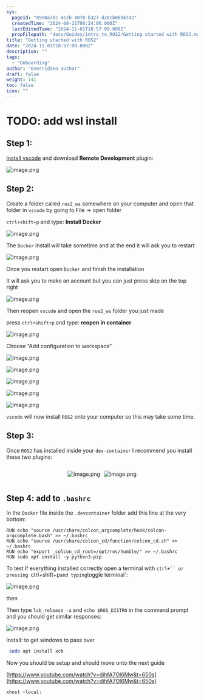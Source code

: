 ```yaml
---
sys:
  pageId: "89e0a78c-4e2b-4070-b327-d28cb0694742"
  createdTime: "2024-08-21T00:24:00.000Z"
  lastEditedTime: "2024-11-01T18:57:00.000Z"
  propFilepath: "docs/Guides/intro_to_ROS2/Getting started with ROS2.md"
title: "Getting started with ROS2"
date: "2024-11-01T18:57:00.000Z"
description: ""
tags:
  - "Onboarding"
author: "Overridden author"
draft: false
weight: 141
toc: false
icon: ""
---
```


# TODO: add wsl install

## Step 1:

[Install vscode](https://code.visualstudio.com/download) and download **Remote Development** plugin:

![image.png](https://prod-files-secure.s3.us-west-2.amazonaws.com/d518164a-d88e-44d1-a4ee-3adb3bd8bce0/efb52993-1881-4a40-b95e-6f020334f022/image.png?X-Amz-Algorithm=AWS4-HMAC-SHA256&X-Amz-Content-Sha256=UNSIGNED-PAYLOAD&X-Amz-Credential=ASIAZI2LB466XJ7KZ5V3%2F20250415%2Fus-west-2%2Fs3%2Faws4_request&X-Amz-Date=20250415T150823Z&X-Amz-Expires=3600&X-Amz-Security-Token=IQoJb3JpZ2luX2VjEKf%2F%2F%2F%2F%2F%2F%2F%2F%2F%2FwEaCXVzLXdlc3QtMiJGMEQCIAFejQrI8pZqGNEbeULIwPwQ4IAfdloAdvaLYXngAaO%2FAiBA1WkndKbZVEw1tkTy3%2FLUTDt1Y%2B2vUkL8ex0wlBBgICr%2FAwgwEAAaDDYzNzQyMzE4MzgwNSIMHGVTpDXHPWk7i9ghKtwDYA3V8f7%2BLO4Km7zuMem0th0Dvq8DAJn4uDFJ%2B3itmxdLi5fjVGk1zt%2BOW%2FEV58nHgPgihZA82IMWBD6n865ItbsEAjo1YylxwwLWNcISl5pLF42IxguOntmuZlPSoHNzQPHSqLtL6g20gJB9TWEd5IvWQpk0ED3wUowxmPhvdTV%2FqkOMTuYd7r0x8pg62FuKffTiK7AiJmYuoIy9aM5IVjkkUEsywe7e2asy1SduOVaivKPXQZ5FFuCCi%2FoBwJLSntLXzebN%2Bu7J%2F1nJD41TuVzbUWazuoHhmOo63G0beUuVcm5KbXpftbo2dBY6B0FPuEgprtGuEJC1fP15KdiTxud8wd%2F51gRYTgJ0cAXLolL7pLVvgEQ92X08PsyFitbK7svccUvZkLBk9Ey6nBuFnMq2uafEVy8X9wlBK1cSMfzP1lVCOLnKys3qyprT%2Fm%2BOxBeyxONBt4ZZMv%2BR3twz7ZorJQ%2BUPk8sTzfAP0bB5Ext0Rw3bxdnaR2X2U2W2NJvOof%2BOnqst%2BZDEPG0jQb05LEanRyofumrBvP0NQA6y%2B%2FEm7AIf5%2BnIoqi70WJG8QQSzQe2SwBy3oiT7VfY%2FZXkXDt%2BKzJ4mMZguxooSRN4F6G0FLUEjeiQSnKxCIwq9z5vwY6pgGfilhhlRmEfZH1BRnwcPiXkVG1d7qiYGGnZAD7BwNVbgOQ78Szk6WZQgXJblCjOQZ4YOWA5T2n4IIJMhse1GFUsEV8GW0nB0U2QqHxHj8lp2j6uu%2BdmIDrxqg8U5%2Fp4izYyJ2xlNiIMlfEqI9g2OXAMDrl0HJCE7GOpgzgHATYdi8U7rRXpQ%2FbhFRs7H4n1n%2BkElScOuFyJ2lPdJGdl6GkQN6tTAXv&X-Amz-Signature=738c9142b1ee9d17f9efafbd517a5bb7bc3448c4c6d3b70c2a239401dbf8c8b5&X-Amz-SignedHeaders=host&x-id=GetObject)

## Step 2:

Create a folder called `ros2_ws` somewhere on your computer and open that folder in `vscode` by going to File → open folder 

`ctrl+shift+p` and type: **Install Docker**

![image.png](https://prod-files-secure.s3.us-west-2.amazonaws.com/d518164a-d88e-44d1-a4ee-3adb3bd8bce0/2269dc0e-1cd5-47ff-bceb-c04ad9b2eab0/image.png?X-Amz-Algorithm=AWS4-HMAC-SHA256&X-Amz-Content-Sha256=UNSIGNED-PAYLOAD&X-Amz-Credential=ASIAZI2LB466XJ7KZ5V3%2F20250415%2Fus-west-2%2Fs3%2Faws4_request&X-Amz-Date=20250415T150823Z&X-Amz-Expires=3600&X-Amz-Security-Token=IQoJb3JpZ2luX2VjEKf%2F%2F%2F%2F%2F%2F%2F%2F%2F%2FwEaCXVzLXdlc3QtMiJGMEQCIAFejQrI8pZqGNEbeULIwPwQ4IAfdloAdvaLYXngAaO%2FAiBA1WkndKbZVEw1tkTy3%2FLUTDt1Y%2B2vUkL8ex0wlBBgICr%2FAwgwEAAaDDYzNzQyMzE4MzgwNSIMHGVTpDXHPWk7i9ghKtwDYA3V8f7%2BLO4Km7zuMem0th0Dvq8DAJn4uDFJ%2B3itmxdLi5fjVGk1zt%2BOW%2FEV58nHgPgihZA82IMWBD6n865ItbsEAjo1YylxwwLWNcISl5pLF42IxguOntmuZlPSoHNzQPHSqLtL6g20gJB9TWEd5IvWQpk0ED3wUowxmPhvdTV%2FqkOMTuYd7r0x8pg62FuKffTiK7AiJmYuoIy9aM5IVjkkUEsywe7e2asy1SduOVaivKPXQZ5FFuCCi%2FoBwJLSntLXzebN%2Bu7J%2F1nJD41TuVzbUWazuoHhmOo63G0beUuVcm5KbXpftbo2dBY6B0FPuEgprtGuEJC1fP15KdiTxud8wd%2F51gRYTgJ0cAXLolL7pLVvgEQ92X08PsyFitbK7svccUvZkLBk9Ey6nBuFnMq2uafEVy8X9wlBK1cSMfzP1lVCOLnKys3qyprT%2Fm%2BOxBeyxONBt4ZZMv%2BR3twz7ZorJQ%2BUPk8sTzfAP0bB5Ext0Rw3bxdnaR2X2U2W2NJvOof%2BOnqst%2BZDEPG0jQb05LEanRyofumrBvP0NQA6y%2B%2FEm7AIf5%2BnIoqi70WJG8QQSzQe2SwBy3oiT7VfY%2FZXkXDt%2BKzJ4mMZguxooSRN4F6G0FLUEjeiQSnKxCIwq9z5vwY6pgGfilhhlRmEfZH1BRnwcPiXkVG1d7qiYGGnZAD7BwNVbgOQ78Szk6WZQgXJblCjOQZ4YOWA5T2n4IIJMhse1GFUsEV8GW0nB0U2QqHxHj8lp2j6uu%2BdmIDrxqg8U5%2Fp4izYyJ2xlNiIMlfEqI9g2OXAMDrl0HJCE7GOpgzgHATYdi8U7rRXpQ%2FbhFRs7H4n1n%2BkElScOuFyJ2lPdJGdl6GkQN6tTAXv&X-Amz-Signature=73abe979e6f8e513271be028b8bf7ddf0b6224ffa59166a8989aced7e1449103&X-Amz-SignedHeaders=host&x-id=GetObject)

The `Docker` install will take sometime and at the end it will ask you to restart

![image.png](https://prod-files-secure.s3.us-west-2.amazonaws.com/d518164a-d88e-44d1-a4ee-3adb3bd8bce0/ed233f78-be33-4b1f-b89c-9c346c0e961e/image.png?X-Amz-Algorithm=AWS4-HMAC-SHA256&X-Amz-Content-Sha256=UNSIGNED-PAYLOAD&X-Amz-Credential=ASIAZI2LB466XJ7KZ5V3%2F20250415%2Fus-west-2%2Fs3%2Faws4_request&X-Amz-Date=20250415T150823Z&X-Amz-Expires=3600&X-Amz-Security-Token=IQoJb3JpZ2luX2VjEKf%2F%2F%2F%2F%2F%2F%2F%2F%2F%2FwEaCXVzLXdlc3QtMiJGMEQCIAFejQrI8pZqGNEbeULIwPwQ4IAfdloAdvaLYXngAaO%2FAiBA1WkndKbZVEw1tkTy3%2FLUTDt1Y%2B2vUkL8ex0wlBBgICr%2FAwgwEAAaDDYzNzQyMzE4MzgwNSIMHGVTpDXHPWk7i9ghKtwDYA3V8f7%2BLO4Km7zuMem0th0Dvq8DAJn4uDFJ%2B3itmxdLi5fjVGk1zt%2BOW%2FEV58nHgPgihZA82IMWBD6n865ItbsEAjo1YylxwwLWNcISl5pLF42IxguOntmuZlPSoHNzQPHSqLtL6g20gJB9TWEd5IvWQpk0ED3wUowxmPhvdTV%2FqkOMTuYd7r0x8pg62FuKffTiK7AiJmYuoIy9aM5IVjkkUEsywe7e2asy1SduOVaivKPXQZ5FFuCCi%2FoBwJLSntLXzebN%2Bu7J%2F1nJD41TuVzbUWazuoHhmOo63G0beUuVcm5KbXpftbo2dBY6B0FPuEgprtGuEJC1fP15KdiTxud8wd%2F51gRYTgJ0cAXLolL7pLVvgEQ92X08PsyFitbK7svccUvZkLBk9Ey6nBuFnMq2uafEVy8X9wlBK1cSMfzP1lVCOLnKys3qyprT%2Fm%2BOxBeyxONBt4ZZMv%2BR3twz7ZorJQ%2BUPk8sTzfAP0bB5Ext0Rw3bxdnaR2X2U2W2NJvOof%2BOnqst%2BZDEPG0jQb05LEanRyofumrBvP0NQA6y%2B%2FEm7AIf5%2BnIoqi70WJG8QQSzQe2SwBy3oiT7VfY%2FZXkXDt%2BKzJ4mMZguxooSRN4F6G0FLUEjeiQSnKxCIwq9z5vwY6pgGfilhhlRmEfZH1BRnwcPiXkVG1d7qiYGGnZAD7BwNVbgOQ78Szk6WZQgXJblCjOQZ4YOWA5T2n4IIJMhse1GFUsEV8GW0nB0U2QqHxHj8lp2j6uu%2BdmIDrxqg8U5%2Fp4izYyJ2xlNiIMlfEqI9g2OXAMDrl0HJCE7GOpgzgHATYdi8U7rRXpQ%2FbhFRs7H4n1n%2BkElScOuFyJ2lPdJGdl6GkQN6tTAXv&X-Amz-Signature=684078fb656101cb775dc24dc9eb8665e390fd3a2880ea0608e8db79405ead1f&X-Amz-SignedHeaders=host&x-id=GetObject)

Once you restart open `Docker` and finish the installation

It will ask you to make an account but you can just press skip on the top right

![image.png](https://prod-files-secure.s3.us-west-2.amazonaws.com/d518164a-d88e-44d1-a4ee-3adb3bd8bce0/21010ad9-1659-4fd9-9f59-9932a09b2a3d/image.png?X-Amz-Algorithm=AWS4-HMAC-SHA256&X-Amz-Content-Sha256=UNSIGNED-PAYLOAD&X-Amz-Credential=ASIAZI2LB466XJ7KZ5V3%2F20250415%2Fus-west-2%2Fs3%2Faws4_request&X-Amz-Date=20250415T150823Z&X-Amz-Expires=3600&X-Amz-Security-Token=IQoJb3JpZ2luX2VjEKf%2F%2F%2F%2F%2F%2F%2F%2F%2F%2FwEaCXVzLXdlc3QtMiJGMEQCIAFejQrI8pZqGNEbeULIwPwQ4IAfdloAdvaLYXngAaO%2FAiBA1WkndKbZVEw1tkTy3%2FLUTDt1Y%2B2vUkL8ex0wlBBgICr%2FAwgwEAAaDDYzNzQyMzE4MzgwNSIMHGVTpDXHPWk7i9ghKtwDYA3V8f7%2BLO4Km7zuMem0th0Dvq8DAJn4uDFJ%2B3itmxdLi5fjVGk1zt%2BOW%2FEV58nHgPgihZA82IMWBD6n865ItbsEAjo1YylxwwLWNcISl5pLF42IxguOntmuZlPSoHNzQPHSqLtL6g20gJB9TWEd5IvWQpk0ED3wUowxmPhvdTV%2FqkOMTuYd7r0x8pg62FuKffTiK7AiJmYuoIy9aM5IVjkkUEsywe7e2asy1SduOVaivKPXQZ5FFuCCi%2FoBwJLSntLXzebN%2Bu7J%2F1nJD41TuVzbUWazuoHhmOo63G0beUuVcm5KbXpftbo2dBY6B0FPuEgprtGuEJC1fP15KdiTxud8wd%2F51gRYTgJ0cAXLolL7pLVvgEQ92X08PsyFitbK7svccUvZkLBk9Ey6nBuFnMq2uafEVy8X9wlBK1cSMfzP1lVCOLnKys3qyprT%2Fm%2BOxBeyxONBt4ZZMv%2BR3twz7ZorJQ%2BUPk8sTzfAP0bB5Ext0Rw3bxdnaR2X2U2W2NJvOof%2BOnqst%2BZDEPG0jQb05LEanRyofumrBvP0NQA6y%2B%2FEm7AIf5%2BnIoqi70WJG8QQSzQe2SwBy3oiT7VfY%2FZXkXDt%2BKzJ4mMZguxooSRN4F6G0FLUEjeiQSnKxCIwq9z5vwY6pgGfilhhlRmEfZH1BRnwcPiXkVG1d7qiYGGnZAD7BwNVbgOQ78Szk6WZQgXJblCjOQZ4YOWA5T2n4IIJMhse1GFUsEV8GW0nB0U2QqHxHj8lp2j6uu%2BdmIDrxqg8U5%2Fp4izYyJ2xlNiIMlfEqI9g2OXAMDrl0HJCE7GOpgzgHATYdi8U7rRXpQ%2FbhFRs7H4n1n%2BkElScOuFyJ2lPdJGdl6GkQN6tTAXv&X-Amz-Signature=462bfec4888fd74f8d1c3eec1022f0459baabcacb3ccaa8e3fae66dd25ed636a&X-Amz-SignedHeaders=host&x-id=GetObject)

Then reopen `vscode` and open the `ros2_ws` folder you just made

press `ctrl+shift+p` and type: **reopen in container**

![image.png](https://prod-files-secure.s3.us-west-2.amazonaws.com/d518164a-d88e-44d1-a4ee-3adb3bd8bce0/4e93b8c2-41ad-488c-8095-c74205196118/image.png?X-Amz-Algorithm=AWS4-HMAC-SHA256&X-Amz-Content-Sha256=UNSIGNED-PAYLOAD&X-Amz-Credential=ASIAZI2LB466XJ7KZ5V3%2F20250415%2Fus-west-2%2Fs3%2Faws4_request&X-Amz-Date=20250415T150823Z&X-Amz-Expires=3600&X-Amz-Security-Token=IQoJb3JpZ2luX2VjEKf%2F%2F%2F%2F%2F%2F%2F%2F%2F%2FwEaCXVzLXdlc3QtMiJGMEQCIAFejQrI8pZqGNEbeULIwPwQ4IAfdloAdvaLYXngAaO%2FAiBA1WkndKbZVEw1tkTy3%2FLUTDt1Y%2B2vUkL8ex0wlBBgICr%2FAwgwEAAaDDYzNzQyMzE4MzgwNSIMHGVTpDXHPWk7i9ghKtwDYA3V8f7%2BLO4Km7zuMem0th0Dvq8DAJn4uDFJ%2B3itmxdLi5fjVGk1zt%2BOW%2FEV58nHgPgihZA82IMWBD6n865ItbsEAjo1YylxwwLWNcISl5pLF42IxguOntmuZlPSoHNzQPHSqLtL6g20gJB9TWEd5IvWQpk0ED3wUowxmPhvdTV%2FqkOMTuYd7r0x8pg62FuKffTiK7AiJmYuoIy9aM5IVjkkUEsywe7e2asy1SduOVaivKPXQZ5FFuCCi%2FoBwJLSntLXzebN%2Bu7J%2F1nJD41TuVzbUWazuoHhmOo63G0beUuVcm5KbXpftbo2dBY6B0FPuEgprtGuEJC1fP15KdiTxud8wd%2F51gRYTgJ0cAXLolL7pLVvgEQ92X08PsyFitbK7svccUvZkLBk9Ey6nBuFnMq2uafEVy8X9wlBK1cSMfzP1lVCOLnKys3qyprT%2Fm%2BOxBeyxONBt4ZZMv%2BR3twz7ZorJQ%2BUPk8sTzfAP0bB5Ext0Rw3bxdnaR2X2U2W2NJvOof%2BOnqst%2BZDEPG0jQb05LEanRyofumrBvP0NQA6y%2B%2FEm7AIf5%2BnIoqi70WJG8QQSzQe2SwBy3oiT7VfY%2FZXkXDt%2BKzJ4mMZguxooSRN4F6G0FLUEjeiQSnKxCIwq9z5vwY6pgGfilhhlRmEfZH1BRnwcPiXkVG1d7qiYGGnZAD7BwNVbgOQ78Szk6WZQgXJblCjOQZ4YOWA5T2n4IIJMhse1GFUsEV8GW0nB0U2QqHxHj8lp2j6uu%2BdmIDrxqg8U5%2Fp4izYyJ2xlNiIMlfEqI9g2OXAMDrl0HJCE7GOpgzgHATYdi8U7rRXpQ%2FbhFRs7H4n1n%2BkElScOuFyJ2lPdJGdl6GkQN6tTAXv&X-Amz-Signature=8f5fc716c986dc22f86caa7cf8ea7e11c00160d4f7a4ed3459d50abd16f04e8b&X-Amz-SignedHeaders=host&x-id=GetObject)

Choose “Add configuration to workspace”

![image.png](https://prod-files-secure.s3.us-west-2.amazonaws.com/d518164a-d88e-44d1-a4ee-3adb3bd8bce0/9560b282-5060-4989-ba37-97e7b2c22476/image.png?X-Amz-Algorithm=AWS4-HMAC-SHA256&X-Amz-Content-Sha256=UNSIGNED-PAYLOAD&X-Amz-Credential=ASIAZI2LB466XJ7KZ5V3%2F20250415%2Fus-west-2%2Fs3%2Faws4_request&X-Amz-Date=20250415T150823Z&X-Amz-Expires=3600&X-Amz-Security-Token=IQoJb3JpZ2luX2VjEKf%2F%2F%2F%2F%2F%2F%2F%2F%2F%2FwEaCXVzLXdlc3QtMiJGMEQCIAFejQrI8pZqGNEbeULIwPwQ4IAfdloAdvaLYXngAaO%2FAiBA1WkndKbZVEw1tkTy3%2FLUTDt1Y%2B2vUkL8ex0wlBBgICr%2FAwgwEAAaDDYzNzQyMzE4MzgwNSIMHGVTpDXHPWk7i9ghKtwDYA3V8f7%2BLO4Km7zuMem0th0Dvq8DAJn4uDFJ%2B3itmxdLi5fjVGk1zt%2BOW%2FEV58nHgPgihZA82IMWBD6n865ItbsEAjo1YylxwwLWNcISl5pLF42IxguOntmuZlPSoHNzQPHSqLtL6g20gJB9TWEd5IvWQpk0ED3wUowxmPhvdTV%2FqkOMTuYd7r0x8pg62FuKffTiK7AiJmYuoIy9aM5IVjkkUEsywe7e2asy1SduOVaivKPXQZ5FFuCCi%2FoBwJLSntLXzebN%2Bu7J%2F1nJD41TuVzbUWazuoHhmOo63G0beUuVcm5KbXpftbo2dBY6B0FPuEgprtGuEJC1fP15KdiTxud8wd%2F51gRYTgJ0cAXLolL7pLVvgEQ92X08PsyFitbK7svccUvZkLBk9Ey6nBuFnMq2uafEVy8X9wlBK1cSMfzP1lVCOLnKys3qyprT%2Fm%2BOxBeyxONBt4ZZMv%2BR3twz7ZorJQ%2BUPk8sTzfAP0bB5Ext0Rw3bxdnaR2X2U2W2NJvOof%2BOnqst%2BZDEPG0jQb05LEanRyofumrBvP0NQA6y%2B%2FEm7AIf5%2BnIoqi70WJG8QQSzQe2SwBy3oiT7VfY%2FZXkXDt%2BKzJ4mMZguxooSRN4F6G0FLUEjeiQSnKxCIwq9z5vwY6pgGfilhhlRmEfZH1BRnwcPiXkVG1d7qiYGGnZAD7BwNVbgOQ78Szk6WZQgXJblCjOQZ4YOWA5T2n4IIJMhse1GFUsEV8GW0nB0U2QqHxHj8lp2j6uu%2BdmIDrxqg8U5%2Fp4izYyJ2xlNiIMlfEqI9g2OXAMDrl0HJCE7GOpgzgHATYdi8U7rRXpQ%2FbhFRs7H4n1n%2BkElScOuFyJ2lPdJGdl6GkQN6tTAXv&X-Amz-Signature=feb72508fedee05f4c0145be9ded2bb18c13305c0c32fcd4b03dc78fc390662e&X-Amz-SignedHeaders=host&x-id=GetObject)

![image.png](https://prod-files-secure.s3.us-west-2.amazonaws.com/d518164a-d88e-44d1-a4ee-3adb3bd8bce0/2ee63f81-886b-48e8-a553-dc6e5eac99e4/image.png?X-Amz-Algorithm=AWS4-HMAC-SHA256&X-Amz-Content-Sha256=UNSIGNED-PAYLOAD&X-Amz-Credential=ASIAZI2LB466XJ7KZ5V3%2F20250415%2Fus-west-2%2Fs3%2Faws4_request&X-Amz-Date=20250415T150823Z&X-Amz-Expires=3600&X-Amz-Security-Token=IQoJb3JpZ2luX2VjEKf%2F%2F%2F%2F%2F%2F%2F%2F%2F%2FwEaCXVzLXdlc3QtMiJGMEQCIAFejQrI8pZqGNEbeULIwPwQ4IAfdloAdvaLYXngAaO%2FAiBA1WkndKbZVEw1tkTy3%2FLUTDt1Y%2B2vUkL8ex0wlBBgICr%2FAwgwEAAaDDYzNzQyMzE4MzgwNSIMHGVTpDXHPWk7i9ghKtwDYA3V8f7%2BLO4Km7zuMem0th0Dvq8DAJn4uDFJ%2B3itmxdLi5fjVGk1zt%2BOW%2FEV58nHgPgihZA82IMWBD6n865ItbsEAjo1YylxwwLWNcISl5pLF42IxguOntmuZlPSoHNzQPHSqLtL6g20gJB9TWEd5IvWQpk0ED3wUowxmPhvdTV%2FqkOMTuYd7r0x8pg62FuKffTiK7AiJmYuoIy9aM5IVjkkUEsywe7e2asy1SduOVaivKPXQZ5FFuCCi%2FoBwJLSntLXzebN%2Bu7J%2F1nJD41TuVzbUWazuoHhmOo63G0beUuVcm5KbXpftbo2dBY6B0FPuEgprtGuEJC1fP15KdiTxud8wd%2F51gRYTgJ0cAXLolL7pLVvgEQ92X08PsyFitbK7svccUvZkLBk9Ey6nBuFnMq2uafEVy8X9wlBK1cSMfzP1lVCOLnKys3qyprT%2Fm%2BOxBeyxONBt4ZZMv%2BR3twz7ZorJQ%2BUPk8sTzfAP0bB5Ext0Rw3bxdnaR2X2U2W2NJvOof%2BOnqst%2BZDEPG0jQb05LEanRyofumrBvP0NQA6y%2B%2FEm7AIf5%2BnIoqi70WJG8QQSzQe2SwBy3oiT7VfY%2FZXkXDt%2BKzJ4mMZguxooSRN4F6G0FLUEjeiQSnKxCIwq9z5vwY6pgGfilhhlRmEfZH1BRnwcPiXkVG1d7qiYGGnZAD7BwNVbgOQ78Szk6WZQgXJblCjOQZ4YOWA5T2n4IIJMhse1GFUsEV8GW0nB0U2QqHxHj8lp2j6uu%2BdmIDrxqg8U5%2Fp4izYyJ2xlNiIMlfEqI9g2OXAMDrl0HJCE7GOpgzgHATYdi8U7rRXpQ%2FbhFRs7H4n1n%2BkElScOuFyJ2lPdJGdl6GkQN6tTAXv&X-Amz-Signature=54dad7685ba045e958357d67bd83899658acff4b7057a43d171b01c529e62ea4&X-Amz-SignedHeaders=host&x-id=GetObject)

![image.png](https://prod-files-secure.s3.us-west-2.amazonaws.com/d518164a-d88e-44d1-a4ee-3adb3bd8bce0/ae1580b2-b048-407e-aed9-b584224a7a04/image.png?X-Amz-Algorithm=AWS4-HMAC-SHA256&X-Amz-Content-Sha256=UNSIGNED-PAYLOAD&X-Amz-Credential=ASIAZI2LB466XJ7KZ5V3%2F20250415%2Fus-west-2%2Fs3%2Faws4_request&X-Amz-Date=20250415T150823Z&X-Amz-Expires=3600&X-Amz-Security-Token=IQoJb3JpZ2luX2VjEKf%2F%2F%2F%2F%2F%2F%2F%2F%2F%2FwEaCXVzLXdlc3QtMiJGMEQCIAFejQrI8pZqGNEbeULIwPwQ4IAfdloAdvaLYXngAaO%2FAiBA1WkndKbZVEw1tkTy3%2FLUTDt1Y%2B2vUkL8ex0wlBBgICr%2FAwgwEAAaDDYzNzQyMzE4MzgwNSIMHGVTpDXHPWk7i9ghKtwDYA3V8f7%2BLO4Km7zuMem0th0Dvq8DAJn4uDFJ%2B3itmxdLi5fjVGk1zt%2BOW%2FEV58nHgPgihZA82IMWBD6n865ItbsEAjo1YylxwwLWNcISl5pLF42IxguOntmuZlPSoHNzQPHSqLtL6g20gJB9TWEd5IvWQpk0ED3wUowxmPhvdTV%2FqkOMTuYd7r0x8pg62FuKffTiK7AiJmYuoIy9aM5IVjkkUEsywe7e2asy1SduOVaivKPXQZ5FFuCCi%2FoBwJLSntLXzebN%2Bu7J%2F1nJD41TuVzbUWazuoHhmOo63G0beUuVcm5KbXpftbo2dBY6B0FPuEgprtGuEJC1fP15KdiTxud8wd%2F51gRYTgJ0cAXLolL7pLVvgEQ92X08PsyFitbK7svccUvZkLBk9Ey6nBuFnMq2uafEVy8X9wlBK1cSMfzP1lVCOLnKys3qyprT%2Fm%2BOxBeyxONBt4ZZMv%2BR3twz7ZorJQ%2BUPk8sTzfAP0bB5Ext0Rw3bxdnaR2X2U2W2NJvOof%2BOnqst%2BZDEPG0jQb05LEanRyofumrBvP0NQA6y%2B%2FEm7AIf5%2BnIoqi70WJG8QQSzQe2SwBy3oiT7VfY%2FZXkXDt%2BKzJ4mMZguxooSRN4F6G0FLUEjeiQSnKxCIwq9z5vwY6pgGfilhhlRmEfZH1BRnwcPiXkVG1d7qiYGGnZAD7BwNVbgOQ78Szk6WZQgXJblCjOQZ4YOWA5T2n4IIJMhse1GFUsEV8GW0nB0U2QqHxHj8lp2j6uu%2BdmIDrxqg8U5%2Fp4izYyJ2xlNiIMlfEqI9g2OXAMDrl0HJCE7GOpgzgHATYdi8U7rRXpQ%2FbhFRs7H4n1n%2BkElScOuFyJ2lPdJGdl6GkQN6tTAXv&X-Amz-Signature=71b592fd0041a5973617bb296f83d86f677a2f518883e8c4374de7fb0ce6c746&X-Amz-SignedHeaders=host&x-id=GetObject)

![image.png](https://prod-files-secure.s3.us-west-2.amazonaws.com/d518164a-d88e-44d1-a4ee-3adb3bd8bce0/53255b28-f75e-430f-b9e3-c0ac8577e42b/image.png?X-Amz-Algorithm=AWS4-HMAC-SHA256&X-Amz-Content-Sha256=UNSIGNED-PAYLOAD&X-Amz-Credential=ASIAZI2LB466XJ7KZ5V3%2F20250415%2Fus-west-2%2Fs3%2Faws4_request&X-Amz-Date=20250415T150823Z&X-Amz-Expires=3600&X-Amz-Security-Token=IQoJb3JpZ2luX2VjEKf%2F%2F%2F%2F%2F%2F%2F%2F%2F%2FwEaCXVzLXdlc3QtMiJGMEQCIAFejQrI8pZqGNEbeULIwPwQ4IAfdloAdvaLYXngAaO%2FAiBA1WkndKbZVEw1tkTy3%2FLUTDt1Y%2B2vUkL8ex0wlBBgICr%2FAwgwEAAaDDYzNzQyMzE4MzgwNSIMHGVTpDXHPWk7i9ghKtwDYA3V8f7%2BLO4Km7zuMem0th0Dvq8DAJn4uDFJ%2B3itmxdLi5fjVGk1zt%2BOW%2FEV58nHgPgihZA82IMWBD6n865ItbsEAjo1YylxwwLWNcISl5pLF42IxguOntmuZlPSoHNzQPHSqLtL6g20gJB9TWEd5IvWQpk0ED3wUowxmPhvdTV%2FqkOMTuYd7r0x8pg62FuKffTiK7AiJmYuoIy9aM5IVjkkUEsywe7e2asy1SduOVaivKPXQZ5FFuCCi%2FoBwJLSntLXzebN%2Bu7J%2F1nJD41TuVzbUWazuoHhmOo63G0beUuVcm5KbXpftbo2dBY6B0FPuEgprtGuEJC1fP15KdiTxud8wd%2F51gRYTgJ0cAXLolL7pLVvgEQ92X08PsyFitbK7svccUvZkLBk9Ey6nBuFnMq2uafEVy8X9wlBK1cSMfzP1lVCOLnKys3qyprT%2Fm%2BOxBeyxONBt4ZZMv%2BR3twz7ZorJQ%2BUPk8sTzfAP0bB5Ext0Rw3bxdnaR2X2U2W2NJvOof%2BOnqst%2BZDEPG0jQb05LEanRyofumrBvP0NQA6y%2B%2FEm7AIf5%2BnIoqi70WJG8QQSzQe2SwBy3oiT7VfY%2FZXkXDt%2BKzJ4mMZguxooSRN4F6G0FLUEjeiQSnKxCIwq9z5vwY6pgGfilhhlRmEfZH1BRnwcPiXkVG1d7qiYGGnZAD7BwNVbgOQ78Szk6WZQgXJblCjOQZ4YOWA5T2n4IIJMhse1GFUsEV8GW0nB0U2QqHxHj8lp2j6uu%2BdmIDrxqg8U5%2Fp4izYyJ2xlNiIMlfEqI9g2OXAMDrl0HJCE7GOpgzgHATYdi8U7rRXpQ%2FbhFRs7H4n1n%2BkElScOuFyJ2lPdJGdl6GkQN6tTAXv&X-Amz-Signature=02fd3e810b07a5044d3a0a0614c98ec043c3a4a8e730ede3eb7d6fedcfe7a6a2&X-Amz-SignedHeaders=host&x-id=GetObject)

![image.png](https://prod-files-secure.s3.us-west-2.amazonaws.com/d518164a-d88e-44d1-a4ee-3adb3bd8bce0/7c562767-5af9-4ffb-97d1-327bcdf4ee00/image.png?X-Amz-Algorithm=AWS4-HMAC-SHA256&X-Amz-Content-Sha256=UNSIGNED-PAYLOAD&X-Amz-Credential=ASIAZI2LB466XJ7KZ5V3%2F20250415%2Fus-west-2%2Fs3%2Faws4_request&X-Amz-Date=20250415T150823Z&X-Amz-Expires=3600&X-Amz-Security-Token=IQoJb3JpZ2luX2VjEKf%2F%2F%2F%2F%2F%2F%2F%2F%2F%2FwEaCXVzLXdlc3QtMiJGMEQCIAFejQrI8pZqGNEbeULIwPwQ4IAfdloAdvaLYXngAaO%2FAiBA1WkndKbZVEw1tkTy3%2FLUTDt1Y%2B2vUkL8ex0wlBBgICr%2FAwgwEAAaDDYzNzQyMzE4MzgwNSIMHGVTpDXHPWk7i9ghKtwDYA3V8f7%2BLO4Km7zuMem0th0Dvq8DAJn4uDFJ%2B3itmxdLi5fjVGk1zt%2BOW%2FEV58nHgPgihZA82IMWBD6n865ItbsEAjo1YylxwwLWNcISl5pLF42IxguOntmuZlPSoHNzQPHSqLtL6g20gJB9TWEd5IvWQpk0ED3wUowxmPhvdTV%2FqkOMTuYd7r0x8pg62FuKffTiK7AiJmYuoIy9aM5IVjkkUEsywe7e2asy1SduOVaivKPXQZ5FFuCCi%2FoBwJLSntLXzebN%2Bu7J%2F1nJD41TuVzbUWazuoHhmOo63G0beUuVcm5KbXpftbo2dBY6B0FPuEgprtGuEJC1fP15KdiTxud8wd%2F51gRYTgJ0cAXLolL7pLVvgEQ92X08PsyFitbK7svccUvZkLBk9Ey6nBuFnMq2uafEVy8X9wlBK1cSMfzP1lVCOLnKys3qyprT%2Fm%2BOxBeyxONBt4ZZMv%2BR3twz7ZorJQ%2BUPk8sTzfAP0bB5Ext0Rw3bxdnaR2X2U2W2NJvOof%2BOnqst%2BZDEPG0jQb05LEanRyofumrBvP0NQA6y%2B%2FEm7AIf5%2BnIoqi70WJG8QQSzQe2SwBy3oiT7VfY%2FZXkXDt%2BKzJ4mMZguxooSRN4F6G0FLUEjeiQSnKxCIwq9z5vwY6pgGfilhhlRmEfZH1BRnwcPiXkVG1d7qiYGGnZAD7BwNVbgOQ78Szk6WZQgXJblCjOQZ4YOWA5T2n4IIJMhse1GFUsEV8GW0nB0U2QqHxHj8lp2j6uu%2BdmIDrxqg8U5%2Fp4izYyJ2xlNiIMlfEqI9g2OXAMDrl0HJCE7GOpgzgHATYdi8U7rRXpQ%2FbhFRs7H4n1n%2BkElScOuFyJ2lPdJGdl6GkQN6tTAXv&X-Amz-Signature=98cc002e6d7f9e64079c76607c957ad137e595aa3559bc3b3dafe652214b1770&X-Amz-SignedHeaders=host&x-id=GetObject)

`vscode` will now install `ROS2` onto your computer so this may take some time.

## Step 3:

Once `ROS2` has installed inside your `dev-container` I recommend you install these two plugins:

<div style="display: flex;flex-direction: row; column-gap:10px; max-width: 630px;justify-content: center;">
<div>

![image.png](https://prod-files-secure.s3.us-west-2.amazonaws.com/d518164a-d88e-44d1-a4ee-3adb3bd8bce0/3fc3d550-5a54-4ba1-ba6b-faa01cdb7369/image.png?X-Amz-Algorithm=AWS4-HMAC-SHA256&X-Amz-Content-Sha256=UNSIGNED-PAYLOAD&X-Amz-Credential=ASIAZI2LB4667DPI4G52%2F20250415%2Fus-west-2%2Fs3%2Faws4_request&X-Amz-Date=20250415T150837Z&X-Amz-Expires=3600&X-Amz-Security-Token=IQoJb3JpZ2luX2VjEKf%2F%2F%2F%2F%2F%2F%2F%2F%2F%2FwEaCXVzLXdlc3QtMiJGMEQCIFcCTTFkgMEp451adoJDBGpmULvirApcnsFmgATvpIhnAiAphhZKUhaSioOyHGaqFfQsioPd0JkoRzoDVhtnLypNRCr%2FAwgwEAAaDDYzNzQyMzE4MzgwNSIM4kKj3RaKmJx0TjXJKtwD54IOpCZlU%2FF%2B0srtufb8xtDhal04D%2FkkrJuhQ8y765tynugBggXcF80eOH2hitoWSyVAWRIDFS%2BFZszuvc%2BNy1RgAEMI5FogmgR9AJKMp2O3%2FhWh8eN44vRoUg1aYwrga3%2FjLC2BrzNjQVo9oo5TDrEobCOTBZ44IHyKgnf%2BQiuOjt4O6NsNt9Z5L26hmAaLyiY3CFtYn2p%2FudXYi2YCxG2VWAdNYrMsvst8MfAI8HfB0Wv8XOgPVvo%2FcMcp4cnqF3ZWdvhO9CUijXrHuc3%2Bo4AEYlX7v4%2FSpWmxGTtfij03soJpvAybuBMpoVODws%2FwjzNk4u6eMLl7i4XdTX4j7NMmz6jsZi6qLNV%2B7ndQjj7nUAhF6bgLupp1AT0CbCq30%2FhQH1DBjtyWOxbZzH2z6003PPbgX1iBf3fdoSe8q%2BctdmF1Yj1F5NjpIA9J5AXAlIPYZlCApdpv62QVLMtp1F1DL6IlSc8xvbMhIfhNql8K1ATlbCctK%2BPijHiHMICgzEdGt8ssxJiGzP9zcipyUnkpWCk1r%2FF0QKmHMWRO7a8vWofmWSsDmZoPgS%2FTfBPMRaqxPk9vxHUanDdMMG1O8hPRXVVHHRByDKIzeBfTPQWp0f%2FqtgIIEQ9dgeUwlt35vwY6pgEdltttq7bFifBf%2F3v4u010F12SSg2rE3AbnBZeoupXpTFvPEgHJMVF1NQzZQMqUto%2BBVbxNZzsI%2BhlVJHqvx3O7PAkpJdBMsqAWcBwOUYRdFAUIHhDV9F%2FEjcqZaQpzqKH76RtJj2fOKiJ14Xw55K2Bh%2Bq4gjclw%2FhP8D0R%2BpRXx7%2Fr6lKucba6pIngxmFDhaKOYHKF5uwir5B0wAZXyrfx%2Fdh4XjZ&X-Amz-Signature=a7720cd37d72fb4f33e9806bcd414fa7abb745046bbef60524682916ebab9fa6&X-Amz-SignedHeaders=host&x-id=GetObject)

</div>
<div>

![image.png](https://prod-files-secure.s3.us-west-2.amazonaws.com/d518164a-d88e-44d1-a4ee-3adb3bd8bce0/d994cc66-13c2-4093-a5a3-f84cf4601a82/image.png?X-Amz-Algorithm=AWS4-HMAC-SHA256&X-Amz-Content-Sha256=UNSIGNED-PAYLOAD&X-Amz-Credential=ASIAZI2LB4666ROMGMLH%2F20250415%2Fus-west-2%2Fs3%2Faws4_request&X-Amz-Date=20250415T150837Z&X-Amz-Expires=3600&X-Amz-Security-Token=IQoJb3JpZ2luX2VjEKf%2F%2F%2F%2F%2F%2F%2F%2F%2F%2FwEaCXVzLXdlc3QtMiJIMEYCIQDxEXw3gD9dZOP8RVxSi0nP4Kh2TjuELbmA4QNyCe8J5AIhAK1gqvYNP6St4zFQ2TDq0iTksZCArs99rHovyJe%2BzXLlKv8DCDAQABoMNjM3NDIzMTgzODA1IgyG9eLVQvMoG2%2FcR8Eq3APzjSQMq2EZrFOvFK9et5DAHwblzkpLhmYMd8tUfMSBFX7x1DEqhNJdKTLnjD0T%2FhJmQpTgAbBDlNX6vs5P%2Ffndpv78F0ITJ7wZsWpyWNB9GDw9kcPZP3pMenAXVvUXTEQGoOClT%2Fhu7CW8imAAp98KL7ams1%2BZBCsPxsqyAdrl8UcF8rROKODgYauwQAMToBclFbCNuEBowcawkvp2EbeV0zqOoW1k1HNwOhHLmMLlnFbJqLIwPhfxwOhl8FYXseyHZrcVjAxu1UcnfsjXXMpuKLidmVvB%2BMZqkNaGFSGopQNl0Mf4eJrPPisaJJbF4go3H4n9xsWqCdIEzmFug1cTenbwG4j%2FObr9hvfrOOz6iKbJUp2GhtE4oOzi7mhgAk1aynr3%2BbEfq%2BOI1lb5DZCauFaLDi4RIWPko1OFBcnBI7Q7VwJunywkCPjA3vgrdWQWRSKAVuQFIOrn5tpqxwhAJ%2BtOka4ywYnn8yEtERgsb7YL00mSP0bi%2BCEPBI%2FuQhiJ6qN035pxyldFNT16l%2BUk7NdUMzfhkQBAOaR4RdW9zZkOb1llyT2GOWqERre4JHh9fYxVWyrz22HKBJ8yrJmkmJUR6vEZASGw1dy14ArUudn1MnN2%2FJPAGkkMRzDl3Pm%2FBjqkAfQvdOmMAW89EpHu8gpUivwHSIZ1fsHd0zaCwPjbtTrwi1Sj%2BDHVlxX%2FVXAigKC196tI31Ccbhwn%2FcxOOQcIzek1qm21MI%2BK%2Fm2cGZyHhHBmeJLxVCn7e81nG%2Fdp1VeZZyEfmWBLeBftB0gCXOq565kVHyyo49Ue%2FjMO6OxBAy%2Fq%2BnhW7mEOfR30N4f%2FIuMJKdzg2Tk9fGnBFbDl%2FT6dgMH0G3jf&X-Amz-Signature=98e6d5265236a84da74c66a6ada4d992d70e73a3fe465accf2a660c0f1e2b56c&X-Amz-SignedHeaders=host&x-id=GetObject)

</div>
</div>

## Step 4: add to `.bashrc`

In the `Docker` file inside the `.devcontainer` folder add this line at the very bottom: 

```docker
RUN echo "source /usr/share/colcon_argcomplete/hook/colcon-argcomplete.bash" >> ~/.bashrc
RUN echo "source /usr/share/colcon_cd/function/colcon_cd.sh" >> ~/.bashrc
RUN echo "export _colcon_cd_root=/opt/ros/humble/" >> ~/.bashrc
RUN sudo apt install -y python3-pip 
```

To test if everything installed correctly open a terminal with `ctrl+`` or pressing `ctrl+shift+p` and typing `toggle terminal`:

![image.png](https://prod-files-secure.s3.us-west-2.amazonaws.com/d518164a-d88e-44d1-a4ee-3adb3bd8bce0/6a4943d8-b04e-4c02-9a58-775f3384d1a5/image.png?X-Amz-Algorithm=AWS4-HMAC-SHA256&X-Amz-Content-Sha256=UNSIGNED-PAYLOAD&X-Amz-Credential=ASIAZI2LB466XJ7KZ5V3%2F20250415%2Fus-west-2%2Fs3%2Faws4_request&X-Amz-Date=20250415T150823Z&X-Amz-Expires=3600&X-Amz-Security-Token=IQoJb3JpZ2luX2VjEKf%2F%2F%2F%2F%2F%2F%2F%2F%2F%2FwEaCXVzLXdlc3QtMiJGMEQCIAFejQrI8pZqGNEbeULIwPwQ4IAfdloAdvaLYXngAaO%2FAiBA1WkndKbZVEw1tkTy3%2FLUTDt1Y%2B2vUkL8ex0wlBBgICr%2FAwgwEAAaDDYzNzQyMzE4MzgwNSIMHGVTpDXHPWk7i9ghKtwDYA3V8f7%2BLO4Km7zuMem0th0Dvq8DAJn4uDFJ%2B3itmxdLi5fjVGk1zt%2BOW%2FEV58nHgPgihZA82IMWBD6n865ItbsEAjo1YylxwwLWNcISl5pLF42IxguOntmuZlPSoHNzQPHSqLtL6g20gJB9TWEd5IvWQpk0ED3wUowxmPhvdTV%2FqkOMTuYd7r0x8pg62FuKffTiK7AiJmYuoIy9aM5IVjkkUEsywe7e2asy1SduOVaivKPXQZ5FFuCCi%2FoBwJLSntLXzebN%2Bu7J%2F1nJD41TuVzbUWazuoHhmOo63G0beUuVcm5KbXpftbo2dBY6B0FPuEgprtGuEJC1fP15KdiTxud8wd%2F51gRYTgJ0cAXLolL7pLVvgEQ92X08PsyFitbK7svccUvZkLBk9Ey6nBuFnMq2uafEVy8X9wlBK1cSMfzP1lVCOLnKys3qyprT%2Fm%2BOxBeyxONBt4ZZMv%2BR3twz7ZorJQ%2BUPk8sTzfAP0bB5Ext0Rw3bxdnaR2X2U2W2NJvOof%2BOnqst%2BZDEPG0jQb05LEanRyofumrBvP0NQA6y%2B%2FEm7AIf5%2BnIoqi70WJG8QQSzQe2SwBy3oiT7VfY%2FZXkXDt%2BKzJ4mMZguxooSRN4F6G0FLUEjeiQSnKxCIwq9z5vwY6pgGfilhhlRmEfZH1BRnwcPiXkVG1d7qiYGGnZAD7BwNVbgOQ78Szk6WZQgXJblCjOQZ4YOWA5T2n4IIJMhse1GFUsEV8GW0nB0U2QqHxHj8lp2j6uu%2BdmIDrxqg8U5%2Fp4izYyJ2xlNiIMlfEqI9g2OXAMDrl0HJCE7GOpgzgHATYdi8U7rRXpQ%2FbhFRs7H4n1n%2BkElScOuFyJ2lPdJGdl6GkQN6tTAXv&X-Amz-Signature=d762acb4391138fe112bd2a13470dccffe89f9a7ba17b5ee41e19bc601bacda3&X-Amz-SignedHeaders=host&x-id=GetObject)

then 

Then type `lsb_release -a` and `echo $ROS_DISTRO` in the command prompt and you should get similar responses:

![image.png](https://prod-files-secure.s3.us-west-2.amazonaws.com/d518164a-d88e-44d1-a4ee-3adb3bd8bce0/3e635dec-a805-4e85-8b9e-d000e5b71a4e/image.png?X-Amz-Algorithm=AWS4-HMAC-SHA256&X-Amz-Content-Sha256=UNSIGNED-PAYLOAD&X-Amz-Credential=ASIAZI2LB466XJ7KZ5V3%2F20250415%2Fus-west-2%2Fs3%2Faws4_request&X-Amz-Date=20250415T150823Z&X-Amz-Expires=3600&X-Amz-Security-Token=IQoJb3JpZ2luX2VjEKf%2F%2F%2F%2F%2F%2F%2F%2F%2F%2FwEaCXVzLXdlc3QtMiJGMEQCIAFejQrI8pZqGNEbeULIwPwQ4IAfdloAdvaLYXngAaO%2FAiBA1WkndKbZVEw1tkTy3%2FLUTDt1Y%2B2vUkL8ex0wlBBgICr%2FAwgwEAAaDDYzNzQyMzE4MzgwNSIMHGVTpDXHPWk7i9ghKtwDYA3V8f7%2BLO4Km7zuMem0th0Dvq8DAJn4uDFJ%2B3itmxdLi5fjVGk1zt%2BOW%2FEV58nHgPgihZA82IMWBD6n865ItbsEAjo1YylxwwLWNcISl5pLF42IxguOntmuZlPSoHNzQPHSqLtL6g20gJB9TWEd5IvWQpk0ED3wUowxmPhvdTV%2FqkOMTuYd7r0x8pg62FuKffTiK7AiJmYuoIy9aM5IVjkkUEsywe7e2asy1SduOVaivKPXQZ5FFuCCi%2FoBwJLSntLXzebN%2Bu7J%2F1nJD41TuVzbUWazuoHhmOo63G0beUuVcm5KbXpftbo2dBY6B0FPuEgprtGuEJC1fP15KdiTxud8wd%2F51gRYTgJ0cAXLolL7pLVvgEQ92X08PsyFitbK7svccUvZkLBk9Ey6nBuFnMq2uafEVy8X9wlBK1cSMfzP1lVCOLnKys3qyprT%2Fm%2BOxBeyxONBt4ZZMv%2BR3twz7ZorJQ%2BUPk8sTzfAP0bB5Ext0Rw3bxdnaR2X2U2W2NJvOof%2BOnqst%2BZDEPG0jQb05LEanRyofumrBvP0NQA6y%2B%2FEm7AIf5%2BnIoqi70WJG8QQSzQe2SwBy3oiT7VfY%2FZXkXDt%2BKzJ4mMZguxooSRN4F6G0FLUEjeiQSnKxCIwq9z5vwY6pgGfilhhlRmEfZH1BRnwcPiXkVG1d7qiYGGnZAD7BwNVbgOQ78Szk6WZQgXJblCjOQZ4YOWA5T2n4IIJMhse1GFUsEV8GW0nB0U2QqHxHj8lp2j6uu%2BdmIDrxqg8U5%2Fp4izYyJ2xlNiIMlfEqI9g2OXAMDrl0HJCE7GOpgzgHATYdi8U7rRXpQ%2FbhFRs7H4n1n%2BkElScOuFyJ2lPdJGdl6GkQN6tTAXv&X-Amz-Signature=bafb474e42f099ac180084153620340ab453ac4ae198242cbba767f6f76d5cea&X-Amz-SignedHeaders=host&x-id=GetObject)

Install:  to get windows to pass over

```bash
 sudo apt install xcb
```

Now you should be setup and should move onto the next guide 

[https://www.youtube.com/watch?v=dihfA7Ol6Mw&t=650s](https://www.youtube.com/watch?v=dihfA7Ol6Mw&t=650s)

```python
xhost +local:
```

